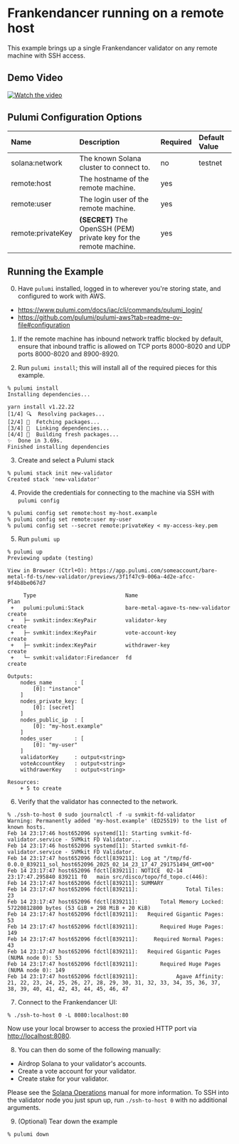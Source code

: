 # Frankendancer running on a remote host

This example brings up a single Frankendancer validator on any remote machine with SSH access.

## Demo Video
[![Watch the video](https://img.youtube.com/vi/dMkJeig4Hh8/0.jpg)](https://www.youtube.com/watch?v=dMkJeig4Hh8)


## Pulumi Configuration Options

| Name              | Description                                                        | Required | Default Value |
| :---------------- | :----------------------------------------------------------------  | :------- | :------------ |
| solana:network    | The known Solana cluster to connect to.                            | no       | testnet       |
| remote:host       | The hostname of the remote machine.                                | yes      |               |
| remote:user       | The login user of the remote machine.                              | yes      |               |
| remote:privateKey | **(SECRET)** The OpenSSH (PEM) private key for the remote machine. | yes      |               |

## Running the Example

0. Have `pulumi` installed, logged in to wherever you're storing state, and configured to work with AWS.

- https://www.pulumi.com/docs/iac/cli/commands/pulumi_login/
- https://github.com/pulumi/pulumi-aws?tab=readme-ov-file#configuration

1. If the remote machine has inbound network traffic blocked by default, ensure that inbound traffic is allowed on TCP ports 8000-8020 and UDP ports 8000-8020 and 8900-8920.

2. Run `pulumi install`; this will install all of the required pieces for this example.

```
% pulumi install
Installing dependencies...

yarn install v1.22.22
[1/4] 🔍  Resolving packages...
[2/4] 🚚  Fetching packages...
[3/4] 🔗  Linking dependencies...
[4/4] 🔨  Building fresh packages...
✨  Done in 3.69s.
Finished installing dependencies
```

3. Create and select a Pulumi stack

```
% pulumi stack init new-validator
Created stack 'new-validator'
```

4. Provide the credentials for connecting to the machine via SSH with `pulumi config`

```
% pulumi config set remote:host my-host.example
% pulumi config set remote:user my-user
% pulumi config set --secret remote:privateKey < my-access-key.pem
```

5. Run `pulumi up`

```
% pulumi up
Previewing update (testing)

View in Browser (Ctrl+O): https://app.pulumi.com/someaccount/bare-metal-fd-ts/new-validator/previews/3f1f47c9-006a-4d2e-afcc-9f4b8be067d7

     Type                            Name                               Plan       
 +   pulumi:pulumi:Stack             bare-metal-agave-ts-new-validator  create     
 +   ├─ svmkit:index:KeyPair         validator-key                      create     
 +   ├─ svmkit:index:KeyPair         vote-account-key                   create     
 +   ├─ svmkit:index:KeyPair         withdrawer-key                     create     
 +   └─ svmkit:validator:Firedancer  fd                                 create     

Outputs:
    nodes_name       : [
        [0]: "instance"
    ]
    nodes_private_key: [
        [0]: [secret]
    ]
    nodes_public_ip  : [
        [0]: "my-host.example"
    ]
    nodes_user       : [
        [0]: "my-user"
    ]
    validatorKey     : output<string>
    voteAccountKey   : output<string>
    withdrawerKey    : output<string>

Resources:
    + 5 to create
```

6. Verify that the validator has connected to the network.

```
% ./ssh-to-host 0 sudo journalctl -f -u svmkit-fd-validator
Warning: Permanently added 'my-host.example' (ED25519) to the list of known hosts.
Feb 14 23:17:46 host652096 systemd[1]: Starting svmkit-fd-validator.service - SVMkit FD Validator...
Feb 14 23:17:46 host652096 systemd[1]: Started svmkit-fd-validator.service - SVMkit FD Validator.
Feb 14 23:17:47 host652096 fdctl[839211]: Log at "/tmp/fd-0.0.0_839211_sol_host652096_2025_02_14_23_17_47_291751494_GMT+00"
Feb 14 23:17:47 host652096 fdctl[839211]: NOTICE  02-14 23:17:47.295840 839211 f0   main src/disco/topo/fd_topo.c(446):
Feb 14 23:17:47 host652096 fdctl[839211]: SUMMARY
Feb 14 23:17:47 host652096 fdctl[839211]:               Total Tiles: 23
Feb 14 23:17:47 host652096 fdctl[839211]:       Total Memory Locked: 57220812800 bytes (53 GiB + 298 MiB + 20 KiB)
Feb 14 23:17:47 host652096 fdctl[839211]:   Required Gigantic Pages: 53
Feb 14 23:17:47 host652096 fdctl[839211]:       Required Huge Pages: 149
Feb 14 23:17:47 host652096 fdctl[839211]:     Required Normal Pages: 43
Feb 14 23:17:47 host652096 fdctl[839211]:   Required Gigantic Pages (NUMA node 0): 53
Feb 14 23:17:47 host652096 fdctl[839211]:       Required Huge Pages (NUMA node 0): 149
Feb 14 23:17:47 host652096 fdctl[839211]:            Agave Affinity: 21, 22, 23, 24, 25, 26, 27, 28, 29, 30, 31, 32, 33, 34, 35, 36, 37, 38, 39, 40, 41, 42, 43, 44, 45, 46, 47
```

7. Connect to the Frankendancer UI:

```
% ./ssh-to-host 0 -L 8080:localhost:80
```

Now use your local browser to access the proxied HTTP port via [http://localhost:8080](http://localhost:8080).

8. You can then do some of the following manually:

- Airdrop Solana to your validator's accounts.
- Create a vote account for your validator.
- Create stake for your validator.

Please see the [Solana Operations](https://docs.solanalabs.com/operations/) manual for more information.
To SSH into the validator node you just spun up, run `./ssh-to-host 0` with no additional arguments.

9. (Optional) Tear down the example

```
% pulumi down
```
